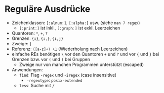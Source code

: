 # Reguläre Ausdrücke

- Zeichenklassen: `[:alnum:]`, `[:alpha:]` usw. (siehe `man 7 regex`)
    - `[:print:]` ist inkl., `[:graph:]` ist exkl. Leerzeichen
- Quantoren: `*`, `+`, `?`
- Grenzen: `{i}`, `{i,}`, `{i,j}`
- Zweige: `|`
- Referenz: `([a-z]+) \1` (Wiederholung nach Leerzeichen)
- einfache REs benötigen `\` vor den Quantoren `+` und `?` und vor `{` und `}`
  bei Grenzen bzw. vor `(` und `)` bei Gruppen
    - Zweige nur von manchen Programmen unterstützt (escaped)
- Anwendungen:
    - `find`: Flag `-regex` und `-iregex` (case insensitive)
        - `-regextype`: `posix-extended`
    - `less`: Suche mit `/`
